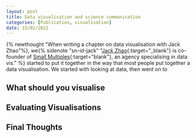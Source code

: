```yaml
---
layout: post
title: Data visualisation and science communication
categories: [Publication, visualisation]
date: 15/02/2022
---
```


{% newthought "When writing a chapter on data visualisation with Jack Zhao"%}, we{% sidenote "sn-id-jack" "[Jack Zhao](https://smallmultiples.com.au/articles/jack-zhao-at-data-visualisation-sydney/){:target="_blank"} is co-founder of [Small Multiples](https://smallmultiples.com.au){:target="blank"}, an agency specialising in data vis." %} started to put it together in the way that most people put together a data visualisation.<!--more--> We started with looking at data, then went on to 

## What should you visualise


## Evaluating Visualisations


## Final Thoughts
